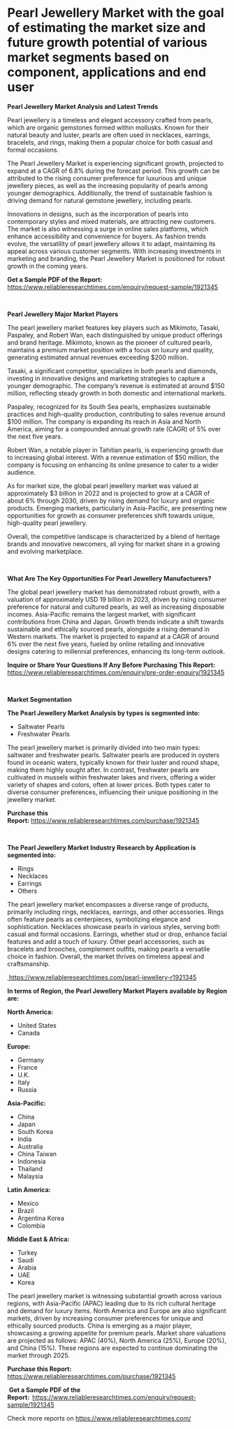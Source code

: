 <p><h1>Pearl Jewellery Market with the goal of estimating the market size and future growth potential of various market segments based on component, applications and end user</h1></p><p><strong>Pearl Jewellery Market Analysis and Latest Trends</strong></p>
<p><p>Pearl jewellery is a timeless and elegant accessory crafted from pearls, which are organic gemstones formed within mollusks. Known for their natural beauty and luster, pearls are often used in necklaces, earrings, bracelets, and rings, making them a popular choice for both casual and formal occasions. </p><p>The Pearl Jewellery Market is experiencing significant growth, projected to expand at a CAGR of 6.8% during the forecast period. This growth can be attributed to the rising consumer preference for luxurious and unique jewellery pieces, as well as the increasing popularity of pearls among younger demographics. Additionally, the trend of sustainable fashion is driving demand for natural gemstone jewellery, including pearls.</p><p>Innovations in designs, such as the incorporation of pearls into contemporary styles and mixed materials, are attracting new customers. The market is also witnessing a surge in online sales platforms, which enhance accessibility and convenience for buyers. As fashion trends evolve, the versatility of pearl jewellery allows it to adapt, maintaining its appeal across various customer segments. With increasing investments in marketing and branding, the Pearl Jewellery Market is positioned for robust growth in the coming years.</p></p>
<p><strong>Get a Sample PDF of the Report:&nbsp;</strong> <a href="https://www.reliableresearchtimes.com/enquiry/request-sample/1921345?utm_campaign=3315&utm_medium=2&utm_source=Github&utm_content=ia&utm_term=05042025&utm_id=pearl-jewellery">https://www.reliableresearchtimes.com/enquiry/request-sample/1921345</a></p>
<p>&nbsp;</p>
<p><strong>Pearl Jewellery Major Market Players</strong></p>
<p><p>The pearl jewellery market features key players such as Mikimoto, Tasaki, Paspaley, and Robert Wan, each distinguished by unique product offerings and brand heritage. Mikimoto, known as the pioneer of cultured pearls, maintains a premium market position with a focus on luxury and quality, generating estimated annual revenues exceeding $200 million. </p><p>Tasaki, a significant competitor, specializes in both pearls and diamonds, investing in innovative designs and marketing strategies to capture a younger demographic. The company’s revenue is estimated at around $150 million, reflecting steady growth in both domestic and international markets.</p><p>Paspaley, recognized for its South Sea pearls, emphasizes sustainable practices and high-quality production, contributing to sales revenue around $100 million. The company is expanding its reach in Asia and North America, aiming for a compounded annual growth rate (CAGR) of 5% over the next five years.</p><p>Robert Wan, a notable player in Tahitian pearls, is experiencing growth due to increasing global interest. With a revenue estimation of $50 million, the company is focusing on enhancing its online presence to cater to a wider audience.</p><p>As for market size, the global pearl jewellery market was valued at approximately $3 billion in 2022 and is projected to grow at a CAGR of about 6% through 2030, driven by rising demand for luxury and organic products. Emerging markets, particularly in Asia-Pacific, are presenting new opportunities for growth as consumer preferences shift towards unique, high-quality pearl jewellery.</p><p>Overall, the competitive landscape is characterized by a blend of heritage brands and innovative newcomers, all vying for market share in a growing and evolving marketplace.</p></p>
<p>&nbsp;</p>
<p><strong>What Are The Key Opportunities For Pearl Jewellery Manufacturers?</strong></p>
<p><p>The global pearl jewellery market has demonstrated robust growth, with a valuation of approximately USD 19 billion in 2023, driven by rising consumer preference for natural and cultured pearls, as well as increasing disposable incomes. Asia-Pacific remains the largest market, with significant contributions from China and Japan. Growth trends indicate a shift towards sustainable and ethically sourced pearls, alongside a rising demand in Western markets. The market is projected to expand at a CAGR of around 6% over the next five years, fueled by online retailing and innovative designs catering to millennial preferences, enhancing its long-term outlook.</p></p>
<p><strong>Inquire or Share Your Questions If Any Before Purchasing This Report:</strong> <a href="https://www.reliableresearchtimes.com/enquiry/pre-order-enquiry/1921345?utm_campaign=3315&utm_medium=2&utm_source=Github&utm_content=ia&utm_term=05042025&utm_id=pearl-jewellery">https://www.reliableresearchtimes.com/enquiry/pre-order-enquiry/1921345</a></p>
<p>&nbsp;</p>
<p><strong>Market Segmentation</strong></p>
<p><strong>The Pearl Jewellery Market Analysis by types is segmented into:</strong></p>
<p><ul><li>Saltwater Pearls</li><li>Freshwater Pearls</li></ul></p>
<p><p>The pearl jewellery market is primarily divided into two main types: saltwater and freshwater pearls. Saltwater pearls are produced in oysters found in oceanic waters, typically known for their luster and round shape, making them highly sought after. In contrast, freshwater pearls are cultivated in mussels within freshwater lakes and rivers, offering a wider variety of shapes and colors, often at lower prices. Both types cater to diverse consumer preferences, influencing their unique positioning in the jewellery market.</p></p>
<p><strong>Purchase this Report:&nbsp;</strong><a href="https://www.reliableresearchtimes.com/purchase/1921345?utm_campaign=3315&utm_medium=2&utm_source=Github&utm_content=ia&utm_term=05042025&utm_id=pearl-jewellery">https://www.reliableresearchtimes.com/purchase/1921345</a></p>
<p>&nbsp;</p>
<p><strong>The Pearl Jewellery Market Industry Research by Application is segmented into:</strong></p>
<p><ul><li>Rings</li><li>Necklaces</li><li>Earrings</li><li>Others</li></ul></p>
<p><p>The pearl jewellery market encompasses a diverse range of products, primarily including rings, necklaces, earrings, and other accessories. Rings often feature pearls as centerpieces, symbolizing elegance and sophistication. Necklaces showcase pearls in various styles, serving both casual and formal occasions. Earrings, whether stud or drop, enhance facial features and add a touch of luxury. Other pearl accessories, such as bracelets and brooches, complement outfits, making pearls a versatile choice in fashion. Overall, the market thrives on timeless appeal and craftsmanship.</p></p>
<p><a href="https://www.reliableresearchtimes.com/pearl-jewellery-r1921345?utm_campaign=3315&utm_medium=2&utm_source=Github&utm_content=ia&utm_term=05042025&utm_id=pearl-jewellery">&nbsp;https://www.reliableresearchtimes.com/pearl-jewellery-r1921345</a></p>
<p><strong>In terms of Region, the Pearl Jewellery Market Players available by Region are:</strong></p>
<p>
    <p> <strong> North America: </strong>
        <ul>
            <li>United States</li>
            <li>Canada</li>
        </ul>
        </p> 
    <p> <strong> Europe: </strong>
        <ul>
            <li>Germany</li>
            <li>France</li>
            <li>U.K.</li>
            <li>Italy</li>
            <li>Russia</li>
        </ul>
        </p> 
    <p> <strong> Asia-Pacific: </strong>
        <ul>
            <li>China</li>
            <li>Japan</li>
            <li>South Korea</li>
            <li>India</li>
            <li>Australia</li>
            <li>China Taiwan</li>
            <li>Indonesia</li>
            <li>Thailand</li>
            <li>Malaysia</li>
        </ul>
        </p> 
    <p> <strong> Latin America: </strong>
        <ul>
            <li>Mexico</li>
            <li>Brazil</li>
            <li>Argentina Korea</li>
            <li>Colombia</li>
        </ul>
        </p> 
    <p> <strong> Middle East & Africa: </strong>
        <ul>
            <li>Turkey</li>
            <li>Saudi</li>
            <li>Arabia</li>
            <li>UAE</li>
            <li>Korea</li>
        </ul>
    </p>
    </p>
<p><p>The pearl jewellery market is witnessing substantial growth across various regions, with Asia-Pacific (APAC) leading due to its rich cultural heritage and demand for luxury items. North America and Europe are also significant markets, driven by increasing consumer preferences for unique and ethically sourced products. China is emerging as a major player, showcasing a growing appetite for premium pearls. Market share valuations are projected as follows: APAC (40%), North America (25%), Europe (20%), and China (15%). These regions are expected to continue dominating the market through 2025.</p></p>
<p><strong>Purchase this Report: </strong><a href="https://www.reliableresearchtimes.com/purchase/1921345?utm_campaign=3315&utm_medium=2&utm_source=Github&utm_content=ia&utm_term=05042025&utm_id=pearl-jewellery">https://www.reliableresearchtimes.com/purchase/1921345</a></p>
<p>&nbsp;<strong>Get a Sample PDF of the Report:&nbsp;&nbsp;</strong><a href="https://www.reliableresearchtimes.com/enquiry/request-sample/1921345?utm_campaign=3315&utm_medium=2&utm_source=Github&utm_content=ia&utm_term=05042025&utm_id=pearl-jewellery">https://www.reliableresearchtimes.com/enquiry/request-sample/1921345</a></p>
<p><strong></strong></p>
<p>Check more reports on <a href="https://www.reliableresearchtimes.com/?utm_campaign=3315&utm_medium=2&utm_source=Github&utm_content=ia&utm_term=05042025&utm_id=pearl-jewellery">https://www.reliableresearchtimes.com/</a></p>
